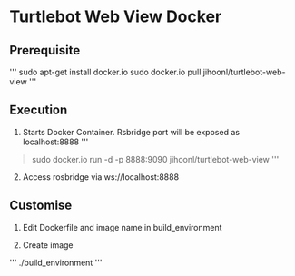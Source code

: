 # Turtlebot Web View Docker

## Prerequisite

'''
  sudo apt-get install docker.io
  sudo docker.io pull jihoonl/turtlebot-web-view
'''

## Execution

1. Starts Docker Container. Rsbridge port will be exposed as localhost:8888
'''
 > sudo docker.io run -d -p 8888:9090 jihoonl/turtlebot-web-view
'''

2. Access rosbridge via ws://localhost:8888


## Customise 

1. Edit Dockerfile and image name in build_environment

2. Create image 

'''
  ./build_environment
'''
